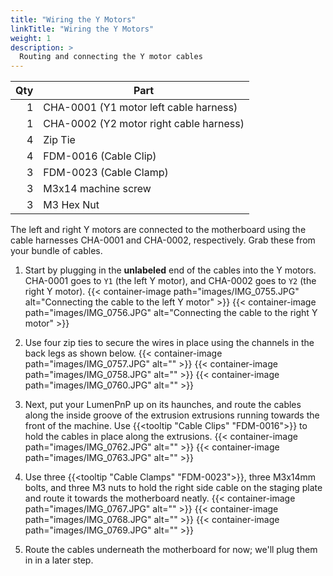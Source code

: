 ```yaml
---
title: "Wiring the Y Motors"
linkTitle: "Wiring the Y Motors"
weight: 1
description: >
  Routing and connecting the Y motor cables 
---
```


| Qty | Part                                    |
|----:|-----------------------------------------|
|   1 | CHA-0001 (Y1 motor left cable harness)  |
|   1 | CHA-0002 (Y2 motor right cable harness) |
|   4 | Zip Tie                                 |
|   4 | FDM-0016 (Cable Clip)                   |
|   3 | FDM-0023 (Cable Clamp)                  |
|   3 | M3x14 machine screw                     |
|   3 | M3 Hex Nut                              |

The left and right Y motors are connected to the motherboard using the cable harnesses CHA-0001 and CHA-0002, respectively. Grab these from your bundle of cables.

1. Start by plugging in the **unlabeled** end of the cables into the Y motors. CHA-0001 goes to `Y1` (the left Y motor), and CHA-0002 goes to `Y2` (the right Y motor).
  {{< container-image path="images/IMG_0755.JPG" alt="Connecting the cable to the left Y motor" >}}
  {{< container-image path="images/IMG_0756.JPG" alt="Connecting the cable to the right Y motor" >}}

2. Use four zip ties to secure the wires in place using the channels in the back legs as shown below.
  {{< container-image path="images/IMG_0757.JPG" alt="" >}}
  {{< container-image path="images/IMG_0758.JPG" alt="" >}}
  {{< container-image path="images/IMG_0760.JPG" alt="" >}}

3. Next, put your LumenPnP up on its haunches, and route the cables along the inside groove of the extrusion extrusions running towards the front of the machine. Use {{<tooltip "Cable Clips" "FDM-0016">}} to hold the cables in place along the extrusions.
  {{< container-image path="images/IMG_0762.JPG" alt="" >}}
  {{< container-image path="images/IMG_0763.JPG" alt="" >}}

4. Use three {{<tooltip "Cable Clamps" "FDM-0023">}}, three M3x14mm bolts, and three M3 nuts to hold the right side cable on the staging plate and route it towards the motherboard neatly.
  {{< container-image path="images/IMG_0767.JPG" alt="" >}}
  {{< container-image path="images/IMG_0768.JPG" alt="" >}}
  {{< container-image path="images/IMG_0769.JPG" alt="" >}}

5. Route the cables underneath the motherboard for now; we'll plug them in in a later step.
